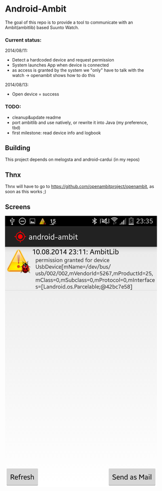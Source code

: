 # Android-Ambit


The goal of this repo is to provide a tool to communicate with an 
Ambit(ambitlib) based Suunto Watch.

### Current status:

2014/08/11:
- Detect a hardcoded device and request permission
- System launches App when device is connected
- as access is granted by the system we "only" have to talk with the watch -> openambit shows how to do this

2014/08/13:
- Open device = success

### TODO:
- cleanup&update readme
- port ambitlib and use natively, or rewrite it into Java (my 
preference, tbd)
- first milestone: read device info and logbook

## Building

This project depends on melogsta and android-cardui (in my repos)


## Thnx

Thnx will have to go to https://github.com/openambitproject/openambit, as soon as this works ;)


## Screens

![Step1: permission granted](/screens/permission_granted.png?raw=true "Step1: Permission granted")
